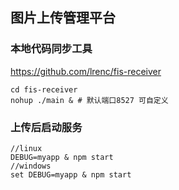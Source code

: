 ## 图片上传管理平台

### 本地代码同步工具
https://github.com/lrenc/fis-receiver

```
cd fis-receiver
nohup ./main & # 默认端口8527 可自定义
```

### 上传后启动服务
```
//linux
DEBUG=myapp & npm start
//windows
set DEBUG=myapp & npm start
```